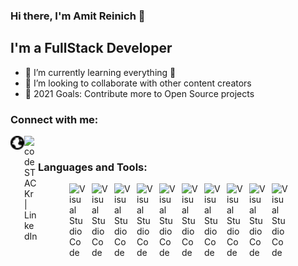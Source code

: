 ### Hi there, I'm Amit Reinich 👋

## I'm a FullStack Developer

- 🌱 I’m currently learning everything 🤣
- 👯 I’m looking to collaborate with other content creators
- 🥅 2021 Goals: Contribute more to Open Source projects

### Connect with me:

[<img align="left" alt="codeSTACKr.com" width="22px" src="https://raw.githubusercontent.com/iconic/open-iconic/master/svg/globe.svg" />][website]
[<img align="left" alt="codeSTACKr | LinkedIn" width="22px" src="https://cdn.jsdelivr.net/npm/simple-icons@v3/icons/linkedin.svg" />][linkedin]

<br />

### Languages and Tools:

<div style="display:flex;justify-content:center;align-items:center;">
<img alt="Visual Studio Code" width="26px" style="margin-right:10px;" src="https://raw.githubusercontent.com/github/explore/" />
<img alt="Visual Studio Code" width="26px" style="margin-right:10px;" src="https://raw.githubusercontent.com/github/explore/" />
<img alt="Visual Studio Code" width="26px" style="margin-right:10px;" src="https://raw.githubusercontent.com/github/explore/" />
<img alt="Visual Studio Code" width="26px" style="margin-right:10px;" src="https://raw.githubusercontent.com/github/explore/" />
<img alt="Visual Studio Code" width="26px" style="margin-right:10px;" src="https://raw.githubusercontent.com/github/explore/" />
<img alt="Visual Studio Code" width="26px" style="margin-right:10px;" src="https://raw.githubusercontent.com/github/explore/" />
<img alt="Visual Studio Code" width="26px" style="margin-right:10px;" src="https://raw.githubusercontent.com/github/explore/" />
<img alt="Visual Studio Code" width="26px" style="margin-right:10px;" src="https://raw.githubusercontent.com/github/explore/" />
<img alt="Visual Studio Code" width="26px" style="margin-right:10px;" src="https://raw.githubusercontent.com/github/explore/" />
<img alt="Visual Studio Code" width="26px" style="margin-right:10px;" src="https://raw.githubusercontent.com/github/explore/" />
</div>
<br />
<br />

[website]: https://amit-rei.io
[linkedin]: https://www.linkedin.com/in/amit-reinich-bbb98b19b/
